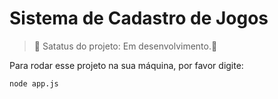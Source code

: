 <h1>Sistema de Cadastro de Jogos</h1>

>:construction: Satatus do projeto: Em desenvolvimento.:construction:

Para rodar esse projeto na sua máquina, por favor digite:

```
node app.js
```

